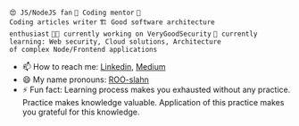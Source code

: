 <code>😍 JS/NodeJS fan</code>
<code>🔭 Coding mentor</code>
<code>📖 Coding articles writer</code>
<code>🏗 Good software architecture enthusiast</code>
<code>👨‍💻 currently working on VeryGoodSecurity</code>
<code>🌱 currently learning: Web security, Cloud solutions, Architecture of complex Node/Frontend applications</code>


- 📫 How to reach me: [Linkedin](https://www.linkedin.com/in/ruslan-malogulko-63a39059/), [Medium](https://medium.com/@ruslanmalogulko)
- 😄 My name pronouns: [ROO-slahn](https://ru.howtopronounce.com/ruslan)
- ⚡ Fun fact: Learning process makes you exhausted without any practice. Practice makes knowledge valuable. Application of this practice makes you grateful for this knowledge.

